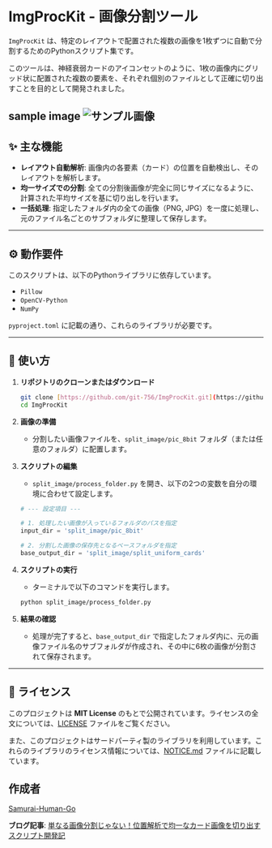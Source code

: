 # ImgProcKit - 画像分割ツール

`ImgProcKit` は、特定のレイアウトで配置された複数の画像を1枚ずつに自動で分割するためのPythonスクリプト集です。

このツールは、神経衰弱カードのアイコンセットのように、1枚の画像内にグリッド状に配置された複数の要素を、それぞれ個別のファイルとして正確に切り出すことを目的として開発されました。

sample image
![サンプル画像](https://samurai-human-go.com/picture/etc_computer_8bit.png)
---

## ✨ 主な機能

- **レイアウト自動解析**: 画像内の各要素（カード）の位置を自動検出し、そのレイアウトを解析します。
- **均一サイズでの分割**: 全ての分割後画像が完全に同じサイズになるように、計算された平均サイズを基に切り出しを行います。
- **一括処理**: 指定したフォルダ内の全ての画像（PNG, JPG）を一度に処理し、元のファイル名ごとのサブフォルダに整理して保存します。

---

## ⚙️ 動作要件

このスクリプトは、以下のPythonライブラリに依存しています。

- `Pillow`
- `OpenCV-Python`
- `NumPy`

`pyproject.toml` に記載の通り、これらのライブラリが必要です。

---

## 🚀 使い方

1.  **リポジトリのクローンまたはダウンロード**
    ```bash
    git clone [https://github.com/git-756/ImgProcKit.git](https://github.com/git-756/ImgProcKit.git)
    cd ImgProcKit
    ```

2.  **画像の準備**
    - 分割したい画像ファイルを、`split_image/pic_8bit` フォルダ（または任意のフォルダ）に配置します。

3.  **スクリプトの編集**
    - `split_image/process_folder.py` を開き、以下の2つの変数を自分の環境に合わせて設定します。

    ```python
    # --- 設定項目 ---

    # 1. 処理したい画像が入っているフォルダのパスを指定
    input_dir = 'split_image/pic_8bit'

    # 2. 分割した画像の保存先となるベースフォルダを指定
    base_output_dir = 'split_image/split_uniform_cards'
    ```

4.  **スクリプトの実行**
    - ターミナルで以下のコマンドを実行します。

    ```bash
    python split_image/process_folder.py
    ```

5.  **結果の確認**
    - 処理が完了すると、`base_output_dir` で指定したフォルダ内に、元の画像ファイル名のサブフォルダが作成され、その中に6枚の画像が分割されて保存されます。

---

## 📜 ライセンス

このプロジェクトは **MIT License** のもとで公開されています。ライセンスの全文については、[LICENSE](LICENSE) ファイルをご覧ください。

また、このプロジェクトはサードパーティ製のライブラリを利用しています。これらのライブラリのライセンス情報については、[NOTICE.md](NOTICE.md) ファイルに記載しています。

## 作成者
[Samurai-Human-Go](https://samurai-human-go.com/%e9%81%8b%e5%96%b6%e8%80%85%e6%83%85%e5%a0%b1/)

**ブログ記事**: [単なる画像分割じゃない！位置解析で均一なカード画像を切り出すスクリプト開発記](https://samurai-human-go.com/python-opencv-image-slicing-logic/)